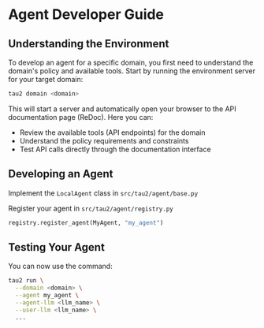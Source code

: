 
# Agent Developer Guide

## Understanding the Environment

To develop an agent for a specific domain, you first need to understand the domain's policy and available tools. Start by running the environment server for your target domain:

```bash
tau2 domain <domain>
```

This will start a server and automatically open your browser to the API documentation page (ReDoc). Here you can:
- Review the available tools (API endpoints) for the domain
- Understand the policy requirements and constraints
- Test API calls directly through the documentation interface

## Developing an Agent

Implement the `LocalAgent` class in `src/tau2/agent/base.py`

Register your agent in `src/tau2/agent/registry.py`
```python
registry.register_agent(MyAgent, "my_agent")
```

## Testing Your Agent
You can now use the command:
```bash
tau2 run \
  --domain <domain> \
  --agent my_agent \
  --agent-llm <llm_name> \
  --user-llm <llm_name> \
  ...
```
